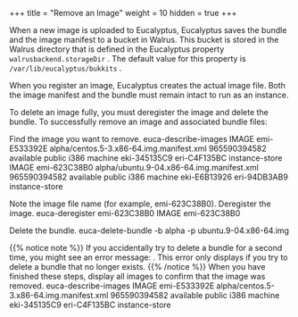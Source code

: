 +++
title = "Remove an Image"
weight = 10
hidden = true
+++

When a new image is uploaded to Eucalyptus, Eucalyptus saves the bundle and the image manifest to a bucket in Walrus. This bucket is stored in the Walrus directory that is defined in the Eucalyptus property `walrusbackend.storageDir` . The default value for this property is `/var/lib/eucalyptus/bukkits` . 

When you register an image, Eucalyptus creates the actual image file. Both the image manifest and the bundle must remain intact to run as an instance. 

To delete an image fully, you must deregister the image and delete the bundle. To successfully remove an image and associated bundle files: 

Find the image you want to remove. 
    euca-describe-images 
    IMAGE   emi-E533392E    alpha/centos.5-3.x86-64.img.manifest.xml    965590394582
    available   public   i386    machine eki-345135C9    eri-C4F135BC  instance-store
    IMAGE   emi-623C38B0  alpha/ubuntu.9-04.x86-64.img.manifest.xml   965590394582 
    available   public   i386    machine eki-E6B13926    eri-94DB3AB9  instance-store

Note the image file name (for example, emi-623C38B0). Deregister the image. 
    euca-deregister emi-623C38B0
    IMAGE   emi-623C38B0

Delete the bundle. 
    euca-delete-bundle -b alpha -p ubuntu.9-04.x86-64.img


{{% notice note %}}
If you accidentally try to delete a bundle for a second time, you might see an error message: . This error only displays if you try to delete a bundle that no longer exists. 
{{% /notice %}}
When you have finished these steps, display all images to confirm that the image was removed. 
    euca-describe-images 
    IMAGE   emi-E533392E    alpha/centos.5-3.x86-64.img.manifest.xml    965590394582
    available   public   i386    machine eki-345135C9    eri-C4F135BC  instance-store

